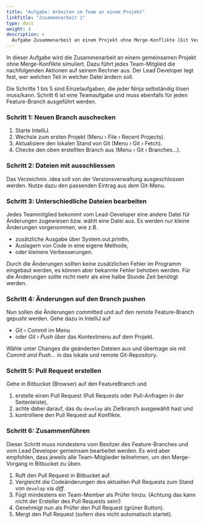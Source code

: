 ```yaml
---
title: "Aufgabe: Arbeiten im Team an einem Projekt"
linkTitle: "Zusammenarbeit 1"
type: docs
weight: 4
description: >
  Aufgabe Zusammenarbeit an einem Projekt ohne Merge-Konflikte [Git Vertiefung](../../../../docs/git/vertiefung/collaboration)
---
```

In dieser Aufgabe wird die Zusammenarbeit an einem gemeinsamen Projekt ohne Merge-Konflikte simuliert.
Dazu führt jedes Team-Mitglied die nachfolgenden Aktionen auf seinem Rechner aus. Der Lead Developer
legt fest, wer welchen Teil in welcher Datei ändern soll.

Die Schritte 1 bis 5 sind Einzelaufgaben, die jeder Ninja selbständig lösen muss/kann. Schritt 6 ist
eine Teamaufgabe und muss ebenfalls für jeden Feature-Branch ausgeführt werden.

### Schritt 1: Neuen Branch auschecken
1. Starte IntelliJ.
2. Wechsle zum ersten Projekt (Menu › File › Recent Projects).
3. Aktualisiere den lokalen Stand von Git (Menu › Git › Fetch).
4. Checke den oben erstellten Branch aus (Menu › Git › Branches...).

### Schritt 2: Dateien mit ausschliessen
Das Verzeichnis .idea soll von der Versionsverwaltung ausgeschlossen werden. Nutze dazu den passenden
Eintrag aus dem Git-Menu.

### Schritt 3: Unterschiedliche Dateien bearbeiten
Jedes Teammitglied bekommt vom Lead-Developer eine andere Datei für Änderungen zugewiesen bzw. wählt
eine Datei aus. Es werden nur kleine Änderungen vorgenommen, wie z.B.
- zusätzliche Ausgabe über System.out.println,
- Auslagern von Code in eine eigene Methode,
- oder kleinere Verbesserungen.

Durch die Änderungen sollten keine zusätzlichen Fehler im Programm eingebaut werden, es können aber
bekannte Fehler behoben werden. Für die Änderungen sollte nicht mehr als eine halbe Stunde Zeit
benötigt werden.

### Schritt 4: Änderungen auf den Branch pushen
Nun sollen die Änderungen committed und auf den remote Feature-Branch gepusht werden. Gehe dazu in
IntelliJ auf
- *Git › Commit* im Menu
- oder *Git › Push* über das Kontextmenu auf dem Projekt.

Wähle unter Changes die geänderten Dateien aus und übertrage sie mit *Commit and Push...* in das lokale
und remote Git-Repository.

### Schritt 5:  Pull Request erstellen
Gehe in Bitbucket (Browser) auf den FeatureBranch und
1. erstelle einen Pull Request (Pull Requests oder Pull-Anfragen in der Seitenleiste),
2. achte dabei darauf, das du `develop` als Zielbranch ausgewählt hast und
3. kontrolliere den Pull Request auf Konflikte.

### Schritt 6: Zusammenführen
Dieser Schritt muss mindestens vom Besitzer des Feature-Branches und vom Lead Developer gemeinsam
bearbeitet werden. Es wird aber empfohlen, dass jeweils alle Team-Mitglieder teilnehmen, um den Merge-Vorgang
in Bitbucket zu üben.

1. Ruft den Pull Request in Bitbucket auf.
2. Vergleicht die Codeänderungen des aktuellen Pull Requests zum Stand von `develop` via *diff*.
3. Fügt mindestens ein Team-Member als Prüfer hinzu. (Achtung das kann nicht der Ersteller des Pull Requests sein!)
4. Genehmigt nun als Prüfer den Pull Request (grüner Button).
5. Mergt den Pull Request (sofern dies nicht automatisch startet).
